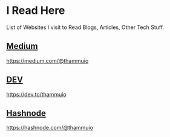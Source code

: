 # I Read Here
List of Websites I visit to Read Blogs, Articles, Other Tech Stuff.


## [Medium](https://medium.com/)
https://medium.com/@thammuio

## [DEV](https://dev.to/)
https://dev.to/thammuio

## [Hashnode](https://hashnode.com/)
https://hashnode.com/@thammuio
